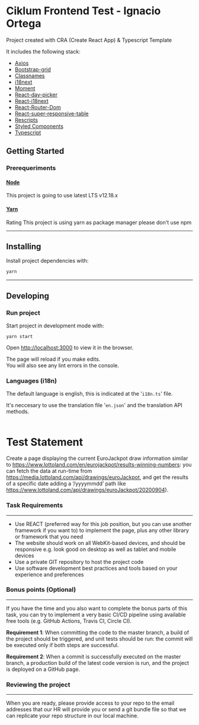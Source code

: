 # Ciklum Frontend Test - Ignacio Ortega

Project created with CRA (Create React App) & Typescript Template

It includes the following stack:

- [Axios](https://github.com/axios/axios)
- [Bootstrap-grid](https://getbootstrap.com/)
- [Classnames](https://jedwatson.github.io/classnames/)
- [i18next](https://www.i18next.com/)
- [Moment](https://momentjs.com/)
- [React-day-picker](https://react-day-picker.js.org/)
- [React-i18next](https://react.i18next.com/)
- [React-Router-Dom](https://reactrouter.com/)
- [React-super-responsive-table](https://react-super-responsive-table.netlify.app/)
- [Rescripts](https://github.com/harrysolovay/rescripts)
- [Styled Components](https://styled-components.com)
- [Typescript](https://www.typescriptlang.org/)

## Getting Started

### Prerequeriments

#### [Node](https://nodejs.org/en/)

This project is going to use latest LTS v12.18.x

#### [Yarn](https://yarnpkg.com)

Rating
This project is using yarn as package manager please don't use npm
<hr />

## Installing

Install project dependencies with:

```sh
yarn
```
<hr />

## Developing

### Run project

Start project in development mode with:
```
yarn start
```
Open [http://localhost:3000](http://localhost:3000) to view it in the browser.

The page will reload if you make edits.<br />
You will also see any lint errors in the console.


### Languages (i18n)

The default language is english, this is indicated at the '`i18n.ts`' file.

It's neccesary to use the translation file '`en.json`' and the translation API methods.
<br /><br/>

# Test Statement

Create a page displaying the current EuroJackpot draw information similar to
https://www.lottoland.com/en/eurojackpot/results-winning-numbers: you can fetch the
data at run-time from https://media.lottoland.com/api/drawings/euroJackpot, and get the
results of a specific date adding a ‘/yyyymmdd’ path like
https://www.lottoland.com/api/drawings/euroJackpot/20200904).

### Task Requirements
<hr />

- Use REACT (preferred way for this job position, but you can use another framework
if you want to) to implement the page, plus any other library or framework that you
need
- The website should work on all WebKit-based devices, and should be responsive e.g.
look good on desktop as well as tablet and mobile devices
- Use a private GIT repository to host the project code
- Use software development best practices and tools based on your experience and
preferences

### Bonus points (Optional)
<hr />

If you have the time and you also want to complete the bonus parts of this task, you can try
to implement a very basic CI/CD pipeline using available free tools (e.g. GitHub Actions,
Travis CI, Circle CI).<br />

<b>Requirement 1</b>: When committing the code to the master branch, a build of the project
should be triggered, and unit tests should be run: the commit will be executed only if both
steps are successful.<br />

<b>Requirement 2</b>: When a commit is successfully executed on the master branch, a
production build of the latest code version is run, and the project is deployed on a GitHub
page.<br />


### Reviewing the project
<hr />

When you are ready, please provide access to your repo to the email addresses that our HR
will provide you or send a git bundle file so that we can replicate your repo structure in our
local machine.